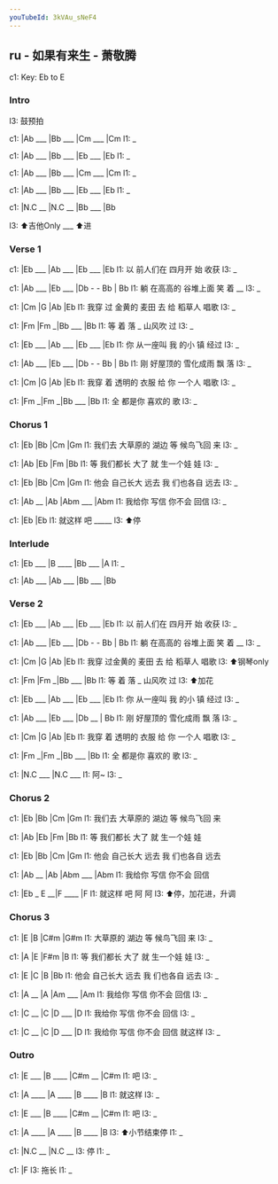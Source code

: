 ```yaml
---
youTubeId: 3kVAu_sNeF4
---
```


## ru - 如果有来生 - 萧敬腾

c1: Key: Eb to E

### Intro

l3: 鼓预拍

c1: |Ab ___ |Bb ___ |Cm ___ |Cm
l1:  _

c1: |Ab ___ |Bb ___ |Eb ___ |Eb
l1:  _

c1: |Ab ___ |Bb ___ |Cm ___ |Cm
l1:  _

c1: |Ab ___ |Bb ___ |Eb ___ |Eb
l1:  _

c1: |N.C __ |N.C __ |Bb ___ |Bb 

l3:  ⬆️吉他Only ___ ⬆️进

### Verse 1

c1:   |Eb ___ |Ab ___ |Eb ___ |Eb
l1: 以 前人们在 四月开 始 收获
l3: _

c1:   |Ab ___  |Eb ___  |Db - - Bb | Bb
l1: 躺 在高高的 谷堆上面 笑 着   __
l3: _

c1:     |Cm       |G      |Ab       |Eb
l1: 我穿 过 金黄的 麦田 去 给 稻草人 唱歌
l3: _

c1:   |Fm     |Fm    _|Bb ___ |Bb
l1: 等 着 落 _ 山风吹  过
l3: _

c1:   |Eb ___  |Ab ___ |Eb ___ |Eb
l1: 你 从一座叫 我 的小 镇 经过
l3: _

c1:   |Ab ___  |Eb ___  |Db - - Bb | Bb
l1: 刚 好屋顶的 雪化成雨 飘 落
l3: _

c1:     |Cm       |G      |Ab       |Eb
l1: 我穿 着 透明的 衣服 给 你 一个人 唱歌
l3: _

c1:   |Fm    _|Fm    _|Bb ___ |Bb
l1: 全 都是你  喜欢的  歌
l3: _

### Chorus 1

c1:       |Eb      |Bb     |Cm      |Gm
l1: 我们去 大草原的 湖边 等 候鸟飞回 来
l3: _

c1:   |Ab      |Eb     |Fm      |Bb
l1: 等 我们都长 大了 就 生一个娃 娃
l3: _

c1:     |Eb      |Bb     |Cm      |Gm
l1: 他会 自己长大 远去 我 们也各自 远去
l3: _

c1:       |Ab  __ |Ab      |Abm ___ |Abm
l1: 我给你 写信      你不会 回信
l3: _

c1:       |Eb      |Eb
l1: 就这样 吧 _____
l3:                 ⬆️停

### Interlude

c1: |Eb ___ |B ____ |Bb ___ |A
l1:  _

c1: |Ab ___ |Ab ___ |Bb ___ |Bb

### Verse 2

c1:   |Eb ___ |Ab ___ |Eb ___ |Eb
l1: 以 前人们在 四月开 始 收获
l3: _

c1:   |Ab ___  |Eb ___  |Db - - Bb | Bb
l1: 躺 在高高的 谷堆上面 笑 着   __
l3: _

c1:     |Cm        |G      |Ab       |Eb
l1: 我穿 过金黄的   麦田 去 给 稻草人 唱歌
l3:      ⬆️钢琴only

c1:   |Fm     |Fm    _|Bb ___   |Bb
l1: 等 着 落 _ 山风吹  过
l3:                       ⬆️加花

c1:   |Eb ___  |Ab ___ |Eb ___ |Eb
l1: 你 从一座叫 我 的小 镇 经过
l3: _

c1:   |Ab ___  |Eb ___  |Db   __ | Bb
l1: 刚 好屋顶的 雪化成雨 飘 落
l3: _

c1:     |Cm       |G      |Ab       |Eb
l1: 我穿 着 透明的 衣服 给 你 一个人 唱歌
l3: _

c1:   |Fm    _|Fm    _|Bb ___ |Bb
l1: 全 都是你  喜欢的  歌
l3: _

c1: |N.C ___ |N.C ___
l1:  阿~
l3:  _

### Chorus 2

c1:       |Eb      |Bb     |Cm      |Gm
l1: 我们去 大草原的 湖边 等 候鸟飞回 来

c1:   |Ab      |Eb     |Fm      |Bb
l1: 等 我们都长 大了 就 生一个娃 娃

c1:     |Eb      |Bb     |Cm      |Gm
l1: 他会 自己长大 远去 我 们也各自 远去

c1:       |Ab  __ |Ab      |Abm ___ |Abm
l1: 我给你 写信      你不会 回信

c1:       |Eb _ E __|F ____ |F
l1: 就这样 吧   阿   阿
l3:                          ⬆️停，加花进，升调

### Chorus 3

c1: |E       |B      |C#m     |G#m
l1:  大草原的 湖边 等 候鸟飞回 来
l3:  _

c1:   |A       |E      |F#m     |B
l1: 等 我们都长 大了 就 生一个娃 娃
l3: _

c1:     |E       |C      |B       |Bb
l1: 他会 自己长大 远去 我 们也各自 远去
l3: _

c1:       |A   __ |A       |Am  ___ |Am
l1: 我给你 写信      你不会 回信
l3: _

c1:       |C   __ |C       |D   ___ |D
l1: 我给你 写信      你不会 回信
l3: _

c1:       |C   __ |C       |D   ___ |D
l1: 我给你 写信      你不会 回信      就这样
l3: _

### Outro

c1: |E  ___ |B ____ |C#m __ |C#m
l1:  吧
l3:  _

c1: |A  ____ |A ____ |B ____ |B
l1:                            就这样
l3:  _

c1: |E  ___ |B ____ |C#m __ |C#m
l1:  吧
l3:  _

c1: |A  ____ |A ____ |B ____ |B
l3:                           ⬆️小节结束停
l1:  _

c1: |N.C __ |N.C __
l3:  停
l1:  _

c1: |F
l3:  拖长
l1:  _